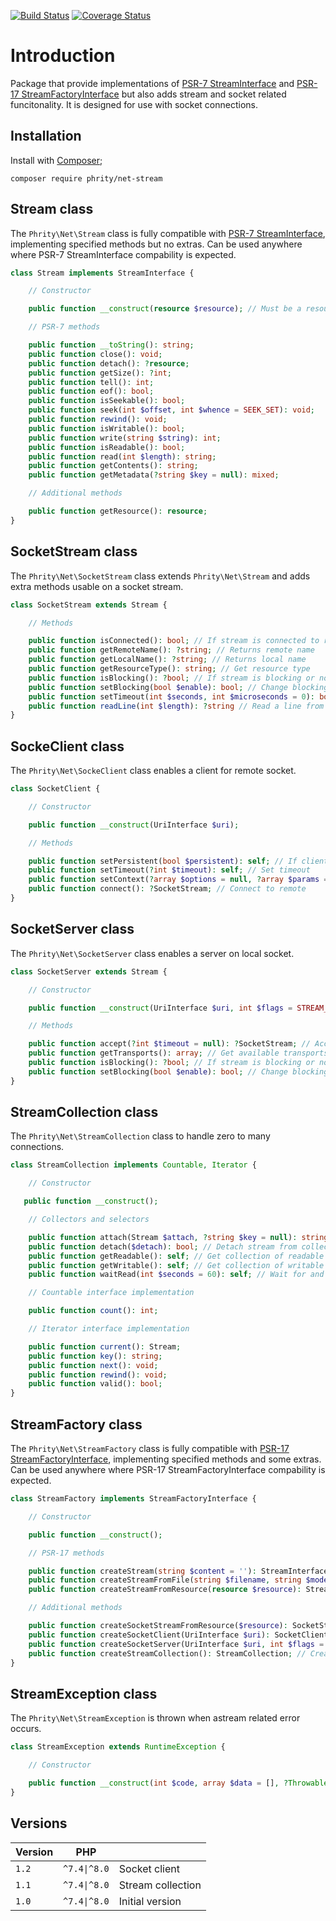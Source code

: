 [![Build Status](https://github.com/sirn-se/phrity-net-stream/actions/workflows/acceptance.yml/badge.svg)](https://github.com/sirn-se/phrity-net-stream/actions)
[![Coverage Status](https://coveralls.io/repos/github/sirn-se/phrity-net-stream/badge.svg?branch=main)](https://coveralls.io/github/sirn-se/phrity-net-stream?branch=main)

# Introduction

Package that provide implementations of [PSR-7 StreamInterface](https://www.php-fig.org/psr/psr-7/#34-psrhttpmessagestreaminterface)
and [PSR-17 StreamFactoryInterface](https://www.php-fig.org/psr/psr-17/#24-streamfactoryinterface)
but also adds stream and socket related funcitonality.
It is designed for use with socket connections.

## Installation

Install with [Composer](https://getcomposer.org/);
```
composer require phrity/net-stream
```

## Stream class

The `Phrity\Net\Stream` class is fully compatible with [PSR-7 StreamInterface](https://www.php-fig.org/psr/psr-7/#34-psrhttpmessagestreaminterface),
implementing specified methods but no extras. Can be used anywhere where PSR-7 StreamInterface compability is expected.

```php
class Stream implements StreamInterface {

    // Constructor

    public function __construct(resource $resource); // Must be a resource of type stream

    // PSR-7 methods

    public function __toString(): string;
    public function close(): void;
    public function detach(): ?resource;
    public function getSize(): ?int;
    public function tell(): int;
    public function eof(): bool;
    public function isSeekable(): bool;
    public function seek(int $offset, int $whence = SEEK_SET): void;
    public function rewind(): void;
    public function isWritable(): bool;
    public function write(string $string): int;
    public function isReadable(): bool;
    public function read(int $length): string;
    public function getContents(): string;
    public function getMetadata(?string $key = null): mixed;

    // Additional methods

    public function getResource(): resource;
}
```

## SocketStream class

The `Phrity\Net\SocketStream` class extends `Phrity\Net\Stream` and adds extra methods usable on a socket stream.

```php
class SocketStream extends Stream {

    // Methods

    public function isConnected(): bool; // If stream is connected to remote
    public function getRemoteName(): ?string; // Returns remote name
    public function getLocalName(): ?string; // Returns local name
    public function getResourceType(): string; // Get resource type
    public function isBlocking(): ?bool; // If stream is blocking or not
    public function setBlocking(bool $enable): bool; // Change blocking mode
    public function setTimeout(int $seconds, int $microseconds = 0): bool; // Set timeout
    public function readLine(int $length): ?string // Read a line from stream, up to $length bytes
}
```

## SockeClient class

The `Phrity\Net\SockeClient` class enables a client for remote socket.

```php
class SocketClient {

    // Constructor

    public function __construct(UriInterface $uri);

    // Methods

    public function setPersistent(bool $persistent): self; // If client should use persisten connection
    public function setTimeout(?int $timeout): self; // Set timeout
    public function setContext(?array $options = null, ?array $params = null): self; // Set stream context
    public function connect(): ?SocketStream; // Connect to remote
}
```

## SocketServer class

The `Phrity\Net\SocketServer` class enables a server on local socket.

```php
class SocketServer extends Stream {

    // Constructor

    public function __construct(UriInterface $uri, int $flags = STREAM_SERVER_BIND | STREAM_SERVER_LISTEN);

    // Methods

    public function accept(?int $timeout = null): ?SocketStream; // Accept connection on socket server
    public function getTransports(): array; // Get available transports
    public function isBlocking(): ?bool; // If stream is blocking or not
    public function setBlocking(bool $enable): bool; // Change blocking mode
}
```

## StreamCollection class

The `Phrity\Net\StreamCollection` class to handle zero to many connections.

```php
class StreamCollection implements Countable, Iterator {

    // Constructor

   public function __construct();

    // Collectors and selectors

    public function attach(Stream $attach, ?string $key = null): string; // Attach stream to collection
    public function detach($detach): bool; // Detach stream from collection
    public function getReadable(): self; // Get collection of readable streams
    public function getWritable(): self; // Get collection of writable streams
    public function waitRead(int $seconds = 60): self; // Wait for and get collection of streams with data to read

    // Countable interface implementation

    public function count(): int;

    // Iterator interface implementation

    public function current(): Stream;
    public function key(): string;
    public function next(): void;
    public function rewind(): void;
    public function valid(): bool;
}
```

## StreamFactory class

The `Phrity\Net\StreamFactory` class is fully compatible with [PSR-17 StreamFactoryInterface](https://www.php-fig.org/psr/psr-17/#24-streamfactoryinterface),
implementing specified methods and some extras. Can be used anywhere where PSR-17 StreamFactoryInterface compability is expected.

```php
class StreamFactory implements StreamFactoryInterface {

    // Constructor

    public function __construct();

    // PSR-17 methods

    public function createStream(string $content = ''): StreamInterface;
    public function createStreamFromFile(string $filename, string $mode = 'r'): StreamInterface;
    public function createStreamFromResource(resource $resource): StreamInterface; // Must be a resource of type stream

    // Additional methods

    public function createSocketStreamFromResource($resource): SocketStream; // Create a socket stream
    public function createSocketClient(UriInterface $uri): SocketClient; / Create socket client
    public function createSocketServer(UriInterface $uri, int $flags = STREAM_SERVER_BIND | STREAM_SERVER_LISTEN): SocketServer; // Create a socket server
    public function createStreamCollection(): StreamCollection; // Create a stream collection
}
```

## StreamException class

The `Phrity\Net\StreamException` is thrown when astream related error occurs.

```php
class StreamException extends RuntimeException {

    // Constructor

    public function __construct(int $code, array $data = [], ?Throwable $previous = null)
}
```

## Versions

| Version | PHP | |
| --- | --- | --- |
| `1.2` | `^7.4\|^8.0` | Socket client |
| `1.1` | `^7.4\|^8.0` | Stream collection |
| `1.0` | `^7.4\|^8.0` | Initial version |
